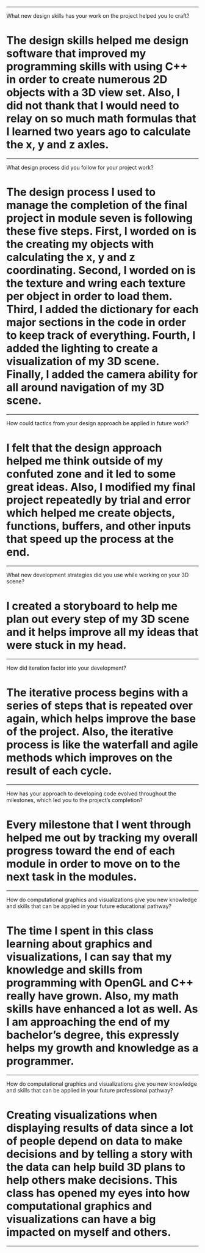 ---------------------------------------------------------------------------------------------------
What new design skills has your work on the project helped you to craft? 
# The design skills helped me design software that improved my programming skills with using C++ in order to create numerous 2D objects with a 3D view set. Also, I did not thank that I would need to relay on so much math formulas that I learned two years ago to calculate the x, y and z axles.
---------------------------------------------------------------------------------------------------
What design process did you follow for your project work? 
# The design process I used to manage the completion of the final project in module seven is following these five steps. First, I worded on is the creating my objects with calculating the x, y and z coordinating. Second, I worded on is the texture and wring each texture per object in order to load them. Third, I added the dictionary for each major sections in the code in order to keep track of everything. Fourth, I added the lighting to create a visualization of my 3D scene. Finally, I added the camera ability for all around navigation of my 3D scene.
---------------------------------------------------------------------------------------------------
How could tactics from your design approach be applied in future work? 
# I felt that the design approach helped me think outside of my confuted zone and it led to some great ideas. Also, I modified my final project repeatedly by trial and error which helped me create objects, functions, buffers, and other inputs that speed up the process at the end.
---------------------------------------------------------------------------------------------------
What new development strategies did you use while working on your 3D scene? 
# I created a storyboard to help me plan out every step of my 3D scene and it helps improve all my ideas that were stuck in my head.
---------------------------------------------------------------------------------------------------
How did iteration factor into your development? 
# The iterative process begins with a series of steps that is repeated over again, which helps improve the base of the project. Also, the iterative process is like the waterfall and agile methods which improves on the result of each cycle.
---------------------------------------------------------------------------------------------------
How has your approach to developing code evolved throughout the milestones, which led you to the project’s completion? 
# Every milestone that I went through helped me out by tracking my overall progress toward the end of each module in order to move on to the next task in the modules.
---------------------------------------------------------------------------------------------------
How do computational graphics and visualizations give you new knowledge and skills that can be applied in your future educational pathway? 
# The time I spent in this class learning about graphics and visualizations, I can say that my knowledge and skills from programming with OpenGL and C++ really have grown. Also, my math skills have enhanced a lot as well. As I am approaching the end of my bachelor’s degree, this expressly helps my growth and knowledge as a programmer.
---------------------------------------------------------------------------------------------------
How do computational graphics and visualizations give you new knowledge and skills that can be applied in your future professional pathway? 
# Creating visualizations when displaying results of data since a lot of people depend on data to make decisions and by telling a story with the data can help build 3D plans to help others make decisions. This class has opened my eyes into how computational graphics and visualizations can have a big impacted on myself and others.
---------------------------------------------------------------------------------------------------
